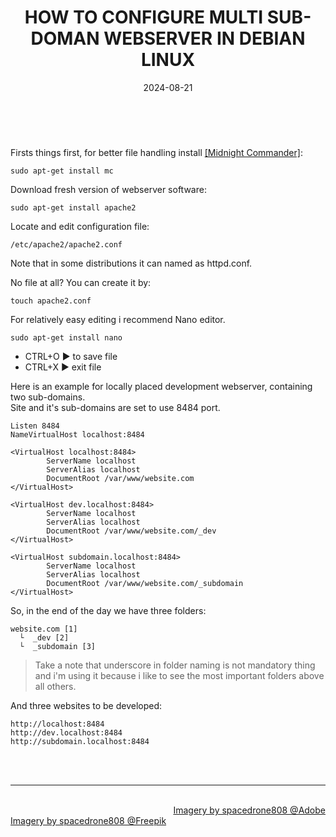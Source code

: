 ﻿---
title: HOW TO CONFIGURE MULTI SUB-DOMAN WEBSERVER IN DEBIAN LINUX
date: 2024-08-21
thumbnail: "img/gallery/1994.jpg"
categories:	
- "Software"
- "Technology"
- "FAQ"
tags:
- "Debian"
- "Linux"

weight: 1
---

<br>

Firsts things first, for better file handling install [[Midnight Commander]](https://midnight-commander.org):

```
sudo apt-get install mc
```

Download fresh version of webserver software:

```
sudo apt-get install apache2
```

Locate and edit configuration file: 

```
/etc/apache2/apache2.conf
```

Note that in some distributions it can named as httpd.conf.

No file at all? You can create it by:


```
touch apache2.conf
```

For relatively easy editing i recommend Nano editor.

```
sudo apt-get install nano
```

* CTRL+O ► to save file
* CTRL+X ► exit file

Here is an example for locally placed development webserver, containing two sub-domains.
<br>
Site and it's sub-domains are set to use 8484 port.     


```
Listen 8484
NameVirtualHost localhost:8484

<VirtualHost localhost:8484>
        ServerName localhost
        ServerAlias localhost
        DocumentRoot /var/www/website.com
</VirtualHost>

<VirtualHost dev.localhost:8484>
        ServerName localhost
        ServerAlias localhost
        DocumentRoot /var/www/website.com/_dev
</VirtualHost>

<VirtualHost subdomain.localhost:8484>
        ServerName localhost
        ServerAlias localhost
        DocumentRoot /var/www/website.com/_subdomain
</VirtualHost>

```


So, in the end of the day we have three folders:

```
website.com [1]
  └  _dev [2]
  └  _subdomain [3]
```

> Take a note that underscore in folder naming is not mandatory thing and i'm using it because i like to see the most important folders above all others.


And three websites to be developed:

```
http://localhost:8484
http://dev.localhost:8484
http://subdomain.localhost:8484

```

<br>
<br>

<hr>

<div class="demo_line_two_stock_links">

<p style="text-align:right; margin-bottom: 0;">
<br>
<a href="https://stock.adobe.com/contributor/204789995/spacedrone808" target="_blank">Imagery by spacedrone808 @Adobe </a></p>
<a href="https://www.freepik.com/author/spacedrone808" target="_blank">Imagery by spacedrone808 @Freepik </a></p>

</div>